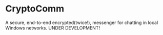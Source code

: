 # CryptoComm
A secure, end-to-end encrypted(twice!), messenger for chatting in local Windows networks. UNDER DEVELOPMENT!
